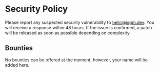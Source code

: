 # Security Policy

Please report any suspected security vulnerability to hello@jsgm.dev. You will receive a response within 48 hours. If the issue is confirmed, a patch will be released as soon as possible depending on complexity.

## Bounties
No bounties can be offered at the moment, however, your name will be added here.
